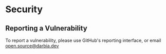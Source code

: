 # Security

## Reporting a Vulnerability

To report a vulnerability, please use GitHub's reporting interface, or email open.source@darbia.dev

